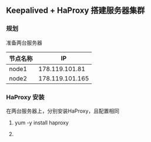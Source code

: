 ## Keepalived + HaProxy 搭建服务器集群


### 规划
准备两台服务器

| 节点名称 | IP    |
| -----   | ----- |
|  node1  | 178.119.101.81   |
|  node2  | 178.119.101.165   |




### HaProxy 安装
在两台服务器上，分别安装HaProxy，且配置相同

1. yum -y install haproxy

2. 